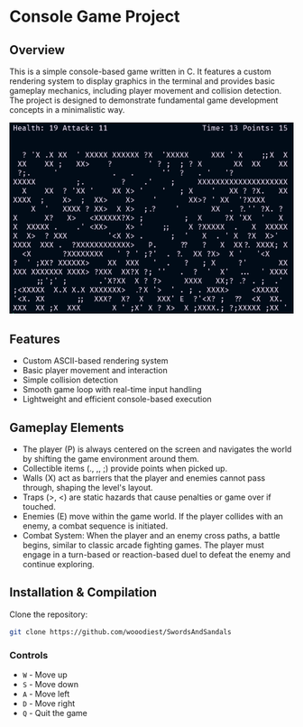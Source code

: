 # Console Game Project

## Overview
This is a simple console-based game written in C. It features a custom rendering system to display graphics in the terminal and provides basic gameplay mechanics, including player movement and collision detection. The project is designed to demonstrate fundamental game development concepts in a minimalistic way.

![Game screenshot](game.png)

## Features
- Custom ASCII-based rendering system
- Basic player movement and interaction
- Simple collision detection
- Smooth game loop with real-time input handling
- Lightweight and efficient console-based execution

## Gameplay Elements
- The player (P) is always centered on the screen and navigates the world by shifting the game environment around them.
- Collectible items (., ,, ;) provide points when picked up.
- Walls (X) act as barriers that the player and enemies cannot pass through, shaping the level's layout.
- Traps (>, <) are static hazards that cause penalties or game over if touched.
- Enemies (E) move within the game world. If the player collides with an enemy, a combat sequence is initiated.
- Combat System: When the player and an enemy cross paths, a battle begins, similar to classic arcade fighting games. The player must engage in a turn-based or reaction-based duel to defeat the enemy and continue exploring.

## Installation & Compilation
Clone the repository:
```sh
git clone https://github.com/wooodiest/SwordsAndSandals
```
### Controls
- `W` - Move up
- `S` - Move down
- `A` - Move left
- `D` - Move right
- `Q` - Quit the game
